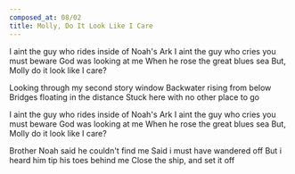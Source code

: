 ```yaml
---
composed_at: 08/02
title: Molly, Do It Look Like I Care
---
```


I aint the guy who rides inside of Noah's Ark
I aint the guy who cries you must beware
God was looking at me
When he rose the great blues sea
But, Molly do it look like I care?

Looking through my second story window
Backwater rising from below
Bridges floating in the distance
Stuck here with no other place to go

I aint the guy who rides inside of Noah's Ark
I aint the guy who cries you must beware
God was looking at me
When he rose the great blues sea
But, Molly do it look like I care?

Brother Noah said he couldn't find me
Said i must have wandered off
But i heard him tip his toes behind me
Close the ship, and set it off

